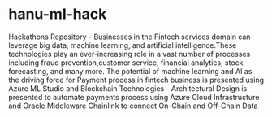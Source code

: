 # hanu-ml-hack
Hackathons Repository -
Businesses in the Fintech services domain can leverage big data, machine learning, and artificial intelligence.These technologies play an ever-increasing role in a vast number of processes including fraud prevention,customer service, financial analytics, stock forecasting, and many more. The potential of machine learning and AI as the driving force for Payment process in fintech business is presented using Azure ML Studio and Blockchain Technologies -
Architectural Design is presented to automate payments process using Azure Cloud Infrastructure and Oracle Middleware Chainlink to connect On-Chain and Off-Chain Data
